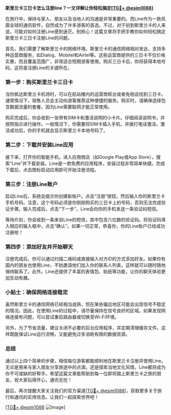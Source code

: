 **斯里兰卡三日卡怎么注册line？一文详解让你轻松搞定[[TG💪+ @esim1088](https://t.me/s/esim1088)]**

在旅行中，保持与家人、朋友以及当地人的沟通是非常重要的。而Line作为一款风靡全球的通讯软件，自然成为了许多游客的首选。不过，对于初到斯里兰卡的人来说，可能对如何注册Line感到迷茫。别担心！这篇文章将手把手教你如何轻松搞定斯里兰卡三日卡注册Line的问题。

首先，我们需要了解斯里兰卡的网络环境。斯里兰卡的通信网络相对发达，支持多种运营商服务，如Dialog、Mobitel和Airtel等。这些运营商提供的三日卡不仅价格实惠，而且覆盖范围广，非常适合短期游客使用。购买三日卡后，你将获得本地号码，这将是注册Line的关键所在。

### 第一步：购买斯里兰卡三日卡

当你抵达斯里兰卡机场时，可以在航站楼内的运营商柜台或者免税店找到三日卡。通常情况下，销售人员会主动向游客推荐这种便捷的服务。购买时，请确保选择包含数据流量的套餐，因为Line需要联网才能正常使用。

购买完成后，你会收到一张带有SIM卡和激活说明的小卡片。仔细阅读说明书，并按照指示进行操作。一般情况下，你需要将SIM卡插入手机，并拨打电话激活。激活成功后，你的手机就会显示斯里兰卡本地号码了。

### 第二步：下载并安装Line应用

接下来，打开你的智能手机，进入应用商店（如Google Play或App Store），搜索“Line”并下载安装。Line是一款免费的应用程序，安装过程非常简单快捷。完成下载后，点击图标启动应用即可开始注册流程。

### 第三步：注册Line账户

启动Line后，系统会提示你创建新账户。点击“注册”按钮，然后输入你的斯里兰卡手机号码。注意，这个号码必须是你刚刚购买的三日卡上的号码，否则无法完成验证步骤。输入完成后，点击“下一步”，Line会向你的手机发送一条验证码短信。

等待片刻，你会收到一条来自Line的短信，其中包含六位数的验证码。将验证码填入相应的输入框中，点击“确认”。如果一切正常，恭喜你，你的Line账户已经成功注册啦！

### 第四步：添加好友并开始聊天

注册完成后，你可以通过扫描二维码或直接输入对方ID的方式添加好友。如果你有国内的朋友也使用Line，不妨邀请他们加入你的联系人列表，这样就可以随时随地保持联系了。此外，Line还提供了丰富的表情包、贴纸等功能，让你的聊天体验更加生动有趣。

### 小贴士：确保网络连接稳定

虽然斯里兰卡的通信网络已经相当成熟，但在某些偏远地区可能会出现信号不稳定的情况。因此，在使用Line的过程中，请尽量保持在信号良好的区域。如果发现网络连接有问题，可以尝试重启路由器或切换至Wi-Fi环境。

另外，为了节省流量，建议关闭不必要的后台应用程序，并定期清理缓存文件。这样既能保证Line运行流畅，又能避免过多消耗有限的数据资源。

### 总结

通过以上四个简单的步骤，相信每位游客都能顺利地在斯里兰卡注册并使用Line。无论是用来与家人朋友分享旅途中的点滴，还是探索当地文化风情，Line都将成为你不可或缺的好帮手。希望这篇文章能帮助到每一位即将踏上斯里兰卡之旅的朋友，祝大家玩得开心，通讯无忧！

最后，再次提醒大家关注我们的官方渠道[[TG💪+ @esim1088](https://t.me/s/esim1088)]，获取更多关于旅行和通讯的实用信息。让我们一起探索世界吧！

[[TG💪+ @esim1088](https://t.me/s/esim1088) ![Image](https://i.postimg.cc/4NQfJmqS/Snipaste-2025-05-13-00-14-12.png)]